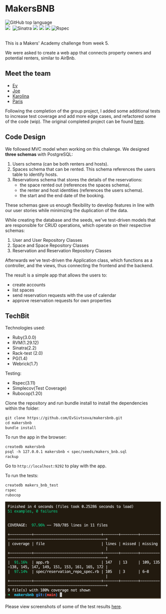 MakersBNB
=================

<div align="left">
  <img alt="GitHub top language" src="https://img.shields.io/github/languages/top/EvSivtsova/makersbnb">
</div>
<div>
  <img src="https://img.shields.io/badge/ruby-%23CC342D.svg?style=for-the-badge&logo=ruby&logoColor=white"/>&nbsp
  <img src="https://img.shields.io/badge/Sinatra-black?style=for-the-badge&logo=Sinatra&logoColor=white" alt="Sinatra"/>
  <img src="https://img.shields.io/badge/postgres-%23316192.svg?style=for-the-badge&logo=postgresql&logoColor=white"/> 
  <img src="https://img.shields.io/badge/html5-%23E34F26.svg?style=for-the-badge&logo=html5&logoColor=white"/>
  <img src="https://img.shields.io/badge/css3-%231572B6.svg?style=for-the-badge&logo=css3&logoColor=white"/>
  <img src="https://img.shields.io/badge/RSpec-blue?style=for-the-badge&logo=Rspec&logoColor=white" alt="Rspec"/>
</div><br>

This is a Makers' Academy challenge from week 5.

We were asked to create a web app that connects property owners and potential renters, similar to AirBnb.

## Meet the team

* [Ev](https://github.com/EvSivtsova)<br>
* [Joe](https://github.com/Joseph-ER)<br>
* [Karolina](https://github.com/karolina-codes)
* [Paris](https://github.com/ParisMonson)<br>

Following the completion of the group project, I added some additional tests to increase test coverage and add more edge cases, and refactored some of the code (wip). The original completed project can be found [here](https://github.com/ParisMonson/makersbnb).

## Code Design

We followed MVC model when working on this chalenge. We designed **three schemas** with PostgreSQL:
1. Users schema (can be both renters and hosts).
2. Spaces schema that can be rented. This schema references the users table to identify hosts. 
3. Reservations schema that stores the details of the reservations:
   * the space rented out (references the spaces schema(.
   * the renter and host identities (references the users schema).
   * the start and the end date of the booking.
   
These schemas gave us enough flexibility to develop features in line with our user stories while minimizing the duplication of the data.

While creating the database and the seeds, we've test-driven models that are responsible for CRUD operations, which operate on their respective schemas:

1. User and User Repository Classes
2. Space and Space Repository Classes
3. Reservation and Reservation Repository Classes

Afterwards we've test-driven the Application class, which functions as a controller, and the views, thus connecting the frontend and the backend. 

The result is a simple app that allows the users to:
* create accounts 
* list spaces
* send reservation requests with the use of calendar
* approve reservation requests for own properties

## TechBit

Technologies used:

* Ruby(3.0.0)
* RVM(1.29.12)
* Sinatra(2.2)
* Rack-test (2.0)
* PG(1.4)
* Webrick(1.7)

Testing:
* Rspec(3.11)
* Simplecov(Test Coverage)
* Rubocop(1.20)

Clone the repository and run bundle install to install the dependencies within the folder:

```
git clone https://github.com/EvSivtsova/makersbnb.git
cd makersbnb
bundle install
```

To run the app in the browser:

```
createdb makersbnb
psql -h 127.0.0.1 makersbnb < spec/seeds/makers_bnb.sql
rackup
```

Go to `http://localhost:9292` to play with the app.

To run the tests:

```
createdb makers_bnb_test
rspec
rubocop
```
<img src='https://github.com/EvSivtsova/makersbnb/blob/main/outputs/total_test_coverage.png'>

Please view screenshots of some of the test results [here](https://github.com/EvSivtsova/makersbnb/tree/main/outputs).
